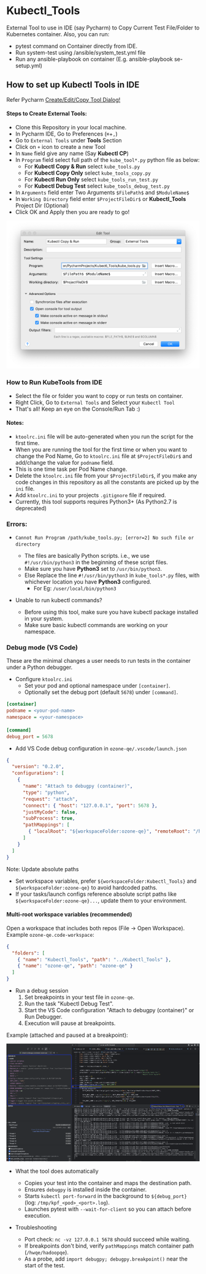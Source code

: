 # Kubectl_Tools
External Tool to use in IDE (say Pycharm) to Copy Current Test File/Folder to Kubernetes container.
Also, you can run:
* pytest command on Container directly from IDE.
* Run system-test using /ansible/system_test.yml file
* Run any ansible-playbook on container (E.g. ansible-playbook se-setup.yml)

## How to set up Kubectl Tools in IDE
Refer Pycharm [Create/Edit/Copy Tool Dialog!](https://www.jetbrains.com/help/pycharm/settings-tools-create-edit-copy-tool-dialog.html)

#### Steps to Create External Tools:
* Clone this Repository in your local machine.
* In Pycharm IDE, Go to Preferences (`⌘`+`,`)
* Go to `External Tools` under **Tools** Section
* Click on `+` icon to create a new Tool
* In `Name` field give any name (Say **Kubectl CP**)
* In `Program` field select full path of the `kube_tool*.py` python file as below:
  * For **Kubectl Copy & Run** select `kube_tools.py`
  * For **Kubectl Copy Only** select `kube_tools_copy.py`
  * For **Kubectl Run Only** select `kube_tools_run_test.py`
  * For **Kubectl Debug Test** select `kube_tools_debug_test.py`
* In `Arguments` field enter Two Arguments `$FilePath$` and `$ModuleName$`
* In `Working Directory` field enter `$ProjectFileDir$` or **Kubectl_Tools** Project Dir (Optional)
* Click OK and Apply then you are ready to go!

![Screenshot External Tools](images/ss_externaltool.png)

### How to Run KubeTools from IDE
* Select the file or folder you want to copy or run tests on container.
* Right Click, Go to `External Tools` and Select your `Kubectl Tool`
* That's all! Keep an eye on the Console/Run Tab :)

#### Notes:
* `ktoolrc.ini` file will be auto-generated when you run the script for the first time.
* When you are running the tool for the first time or when you want to change the Pod Name,
Go to `ktoolrc.ini` file at `$ProjectFileDir$` and add/change the value for `podname` field.
* This is one time task per Pod Name change.
* Delete the `ktoolrc.ini` file from your `$ProjectFileDir$`,
if you make any code changes in this repository as all the constants
are picked up by the `ini` file.
* Add `ktoolrc.ini` to your projects `.gitignore` file if required.
* Currently, this tool supports requires Python3+ (As Python2.7 is deprecated)

### Errors:
* `Cannot Run Program /path/kube_tools.py; [error=2] No such file or directory`
  - The files are basically Python scripts. i.e., we use `#!/usr/bin/python3` in the beginning of these script files.
  - Make sure you have **Python3** set to `/usr/bin/python3`.
  - Else Replace the line `#!/usr/bin/python3` in `kube_tools*.py` files, with whichever location you have **Python3** configured.
    - For Eg: `/user/local/bin/python3`

* Unable to run kubectl commands?
  - Before using this tool, make sure you have kubectl package installed in your system.
  - Make sure basic kubectl commands are working on your namespace.

### Debug mode (VS Code)

These are the minimal changes a user needs to run tests in the container under a Python debugger.

- Configure `ktoolrc.ini`
  - Set your pod and optional namespace under `[container]`.
  - Optionally set the debug port (default `5678`) under `[command]`.

```ini
[container]
podname = <your-pod-name>
namespace = <your-namespace>

[command]
debug_port = 5678
```

- Add VS Code debug configuration in `ozone-qe/.vscode/launch.json`

```json
{
  "version": "0.2.0",
  "configurations": [
    {
      "name": "Attach to debugpy (container)",
      "type": "python",
      "request": "attach",
      "connect": { "host": "127.0.0.1", "port": 5678 },
      "justMyCode": false,
      "subProcess": true,
      "pathMappings": [
        { "localRoot": "${workspaceFolder:ozone-qe}", "remoteRoot": "/hwqe/hadoopqe" }
      ]
    }
  ]
}
```

Note: Update absolute paths
- Set workspace variables, prefer `${workspaceFolder:Kubectl_Tools}` and `${workspaceFolder:ozone-qe}` to avoid hardcoded paths.
- If your tasks/launch configs reference absolute script paths like `${workspaceFolder:ozone-qe}...`, update them to your environment.

#### Multi-root workspace variables (recommended)

Open a workspace that includes both repos (File → Open Workspace). Example `ozone-qe.code-workspace`:

```json
{
  "folders": [
    { "name": "Kubectl_Tools", "path": "../Kubectl_Tools" },
    { "name": "ozone-qe", "path": "ozone-qe" }
  ]
}
```

- Run a debug session
  1. Set breakpoints in your test file in `ozone-qe`.
  2. Run the task "Kubectl Debug Test".
  3. Start the VS Code configuration "Attach to debugpy (container)" or Run Debugger.
  4. Execution will pause at breakpoints.

Example (attached and paused at a breakpoint):

![Debugger attached example](images/debugger_example.png)

- What the tool does automatically
  - Copies your test into the container and maps the destination path.
  - Ensures `debugpy` is installed inside the container.
  - Starts `kubectl port-forward` in the background to `${debug_port}` (log: `/tmp/kpf_<pod>_<port>.log`).
  - Launches pytest with `--wait-for-client` so you can attach before execution.

- Troubleshooting
  - Port check: `nc -vz 127.0.0.1 5678` should succeed while waiting.
  - If breakpoints don't bind, verify `pathMappings` match container path (`/hwqe/hadoopqe`).
  - As a probe, add `import debugpy; debugpy.breakpoint()` near the start of the test.